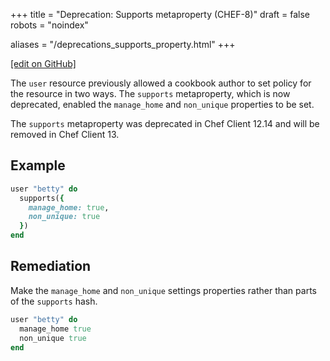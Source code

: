 +++
title = "Deprecation: Supports metaproperty (CHEF-8)"
draft = false
robots = "noindex"


aliases = "/deprecations_supports_property.html"
+++

[\[edit on GitHub\]](https://github.com/chef/chef-web-docs/blob/master/content/deprecations_supports_property.md)

The `user` resource previously allowed a cookbook author to set policy
for the resource in two ways. The `supports` metaproperty, which is now
deprecated, enabled the `manage_home` and `non_unique` properties to be
set.

The `supports` metaproperty was deprecated in Chef Client 12.14 and will
be removed in Chef Client 13.

## Example

``` ruby
user "betty" do
  supports({
    manage_home: true,
    non_unique: true
  })
end
```

## Remediation

Make the `manage_home` and `non_unique` settings properties rather than
parts of the `supports` hash.

``` ruby
user "betty" do
  manage_home true
  non_unique true
end
```
